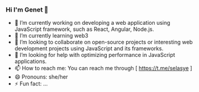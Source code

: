 ### Hi I'm Genet 👋
- 🔭 I’m currently working on developing a web application using JavaScript framework, such as React, Angular, Node.js.
- 🌱 I’m currently learning web3 
- 👯 I’m looking to collaborate on open-source projects or interesting web development projects using JavaScript and its frameworks.
- 🤔 I’m looking for help with optimizing performance in JavaScript applications.
- 📫 How to reach me: You can reach me through [ https://t.me/selasye ]
- 😄 Pronouns: she/her
- ⚡ Fun fact: ...

<!--
**GenetAtakilt/GenetAtakilt** is a ✨ _special_ ✨ repository because its `README.md` (this file) appears on your GitHub profile.

Here are some ideas to get you started:
- 💬 Ask me about ...


-->
